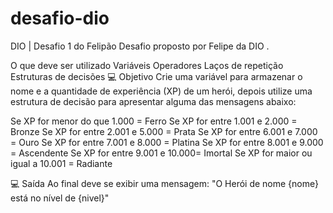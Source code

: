 # desafio-dio
DIO | Desafio 1 do Felipão
Desafio proposto por Felipe da DIO .

O que deve ser utilizado
Variáveis
Operadores
Laços de repetição
Estruturas de decisões
💻 Objetivo
Crie uma variável para armazenar o nome e a quantidade de experiência (XP) de um herói, depois utilize uma estrutura de decisão para apresentar alguma das mensagens abaixo:

Se XP for menor do que 1.000 = Ferro Se XP for entre 1.001 e 2.000 = Bronze Se XP for entre 2.001 e 5.000 = Prata Se XP for entre 6.001 e 7.000 = Ouro Se XP for entre 7.001 e 8.000 = Platina Se XP for entre 8.001 e 9.000 = Ascendente Se XP for entre 9.001 e 10.000= Imortal Se XP for maior ou igual a 10.001 = Radiante

💻 Saída
Ao final deve se exibir uma mensagem: "O Herói de nome {nome} está no nível de {nivel}"
